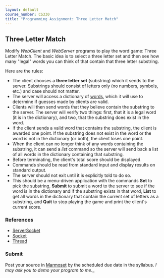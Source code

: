 ```yaml
---
layout: default
course_number: CS330
title: "Programming Assignment: Three Letter Match"
---
```


## Three Letter Match
Modify _WebClient_ and _WebServer_ programs to play the word game: Three Letter Match. The basic idea is to select a three letter set and then see how many "legal" words you can think of that contain that three letter substring.

Here are the rules:

  - The client chooses a __three letter set__ (substring) which it sends to the server. Substrings should consist of letters only (no numbers, symbols, etc.) and case should not matter.
  - The server will access a dictionary of [words](words.txt), which it will use to determine if guesses made by clients are valid.
  - Clients will then send words that they believe contain the substring to the server. The server will verify two things: first, that it is a legal word (it is in the dictionary), and two, that the substring does exist in the word.
  - If the client sends a valid word that contains the substring, the client is awarded one point. If the substring does not exist in the word or the word is not in the dictionary (or both), the client loses one point.
  - When the client can no longer think of any words containing the substring, it can send a _list_ command so the server will send back a list of all words in the dictionary containing that substring.
  - Before terminating, the client's total score should be displayed.
  - Commands should be read from standard input and display results on standard output.
  - The server should not exit until it is explicitly told to do so.
  - This should be a menu-driven application with the commands __Set__ to pick the substring, __Submit__ to submit a word to the server to see if the word is in the dictionary and if the substring exists in that word, __List__ to get all words in the dictionary that contain the current set of letters as a substring, and __Quit__ to stop playing the game and print the client's current score.

### References
- [ServerSocket](https://docs.oracle.com/javase/8/docs/api/java/net/ServerSocket.html)
- [Socket](https://docs.oracle.com/javase/8/docs/api/java/net/Socket.html)
- [Thread](https://docs.oracle.com/javase/8/docs/api/java/lang/Thread.html)

### Submit

Post your source in [Marmoset](https://cs.ycp.edu/marmoset) by the scheduled due date in the syllabus. _I may ask you to demo your program to me.__
